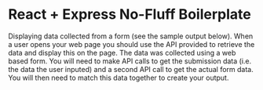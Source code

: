 # React + Express No-Fluff Boilerplate

Displaying data collected from a form (see the sample output below). When
a user opens your web page you should use the API provided to retrieve the data and display
this on the page. The data was collected using a web based form. You will need to make API
calls to get the submission data (i.e. the data the user inputed) and a second API call to get the
actual form data. You will then need to match this data together to create your output.
